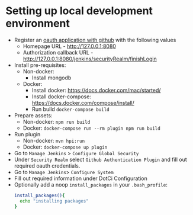 # Setting up local development environment

* Register an [oauth application with github](https://github.com/settings/applications/new) with the following values
   * Homepage URL - http://127.0.0.1:8080
   * Authorization callback URL - http://127.0.0.1:8080/jenkins/securityRealm/finishLogin
* Install pre-requisites:
  * Non-docker:
    * Install mongodb
  * Docker:
    * Install docker: https://docs.docker.com/mac/started/
    * Install docker-compose: https://docs.docker.com/compose/install/
    * Run build `docker-compose build`
* Prepare assets:
  * Non-docker: `npm run build`
  * Docker: `docker-compose run --rm plugin npm run build`
* Run plugin
  * Non-docker: `mvn hpi:run`
  * Docker: `docker-compose up plugin`
*  Go to `Manage Jenkins` > `Configure Global Security`
  * Under `Security Realm` select `Github Authentication Plugin` and fill out required oauth credentials.
*  Go to `Manage Jenkins`> `Configure System`
  * Fill out required information under DotCi Configuration
* Optionally add a noop `install_packages` in your `.bash_profile`:
  ```bash
  install_packages(){
    echo "installing packages"
  }
  ```
